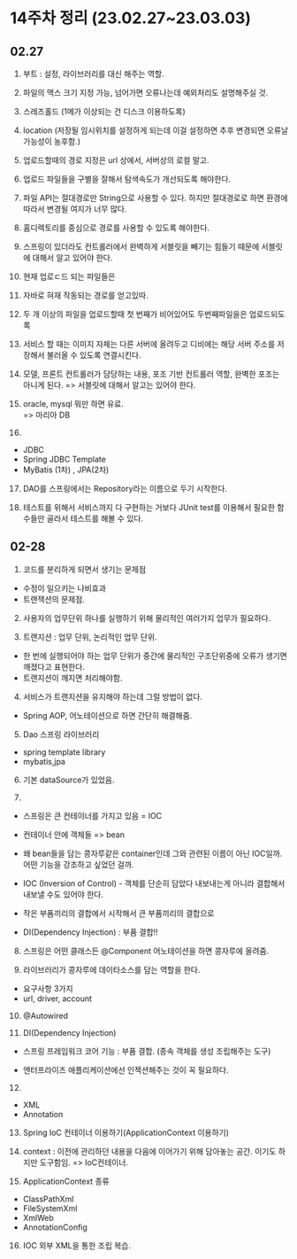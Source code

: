 # 14주차 정리 (23.02.27~23.03.03)

## 02.27

1. 부트 : 설정, 라이브러리를 대신 해주는 역할.

2. 파일의 맥스 크기 지정 가능, 넘어가면 오류나는데 예외처리도 설명해주실 것.

3. 스레즈홀드 (1메가 이상되는 건 디스크 이용하도록)
4. location (저장될 임시위치를 설정하게 되는데 이걸 설정하면 추후 변경되면 오류날 가능성이 농후함.)

5. 업로드할때의 경로 지정은 url 상에서, 서버상의 로컬 말고.

6. 업로드 파일들을 구별을 잘해서 탐색속도가 개선되도록 해야한다.

7. 파일 API는 절대경로만 String으로 사용할 수 있다. 하지만 절대경로로 하면 환경에 따라서 변경될 여지가 너무 많다.

8. 홈디렉토리를 중심으로 경로를 사용할 수 있도록 해야한다.

9. 스프링이 있더라도 컨트롤러에서 완벽하게 서블릿을 빼기는 힘들기 때문에 서블릿에 대해서 알고 있어야 한다.

10. 현재 업로ㄷ드 되는 파일들은

11. 자바로 혀재 작동되는 경로를 얻고있따.

12. 두 개 이상의 파일을 업로드할때 첫 번째가 비어있어도 두번째파일을은 업로드되도록

13. 서비스 할 때는 이미지 자체는 다른 서버에 올려두고 디비에는 해당 서버 주소를 저장해서 불러올 수 있도록 연결시킨다.

14. 모델, 프론트 컨트롤러가 담당하는 내용, 포조 기반 컨트롤러 역할, 완벽한 포조는 아니게 된다. => 서블릿에 대해서 알고는 있어야 한다.

15. oracle, mysql 뭐만 하면 유료. <br>
    => 마리아 DB

16.

- JDBC
- Spring JDBC Template
- MyBatis (1차) , JPA(2차)

17. DAO를 스프링에서는 Repository라는 이름으로 두기 시작한다.

18. 테스트를 위해서 서비스까지 다 구현하는 거보다 JUnit test를 이용해서 필요한 함수들만 골라서 테스트를 해볼 수 있다.

## 02-28

1. 코드를 분리하게 되면서 생기는 문제점

- 수정이 일으키는 나비효과
- 트랜잭션의 문제점.

2. 사용자의 업무단위 하나를 실행하기 위해 물리적인 여러가지 업무가 필요하다.

3. 트랜지션 : 업무 단위, 논리적인 업무 단위.

- 한 번에 실행되어야 하는 업무 단위가 중간에 물리적인 구조단위중에 오류가 생기면 깨졌다고 표현한다.
- 트랜지션이 깨지면 처리해야함.

4. 서비스가 트랜지션을 유지해야 하는데 그럴 방법이 없다.

- Spring AOP, 어노테이션으로 하면 간단히 해결해줌.

5. Dao 스프링 라이브러리

- spring template library
- mybatis,jpa

6. 기본 dataSource가 있었음.

7.

- 스프링은 큰 컨테이너를 가지고 있음 = IOC
- 컨테이너 안에 객체들 => bean
- 왜 bean들을 담는 콩자루같은 container인데 그와 관련된 이름이 아닌 IOC일까. 어떤 기능을 강조하고 싶었던 걸까.
- IOC (Inversion of Control) - 객체를 단순히 담았다 내보내는게 아니라 결합해서 내보낼 수도 있어야 한다.
- 작은 부품끼리의 결합에서 시작해서 큰 부품끼리의 결합으로

- DI(Dependency Injection) : 부품 결합!!

8. 스프링은 어떤 클래스든 @Component 어노테이션을 하면 콩자루에 올려줌.

9. 라이브러리가 콩자루에 데이타소스를 담는 역할을 한다.

- 요구사항 3가지
- url, driver, account

10. @Autowired

11. DI(Dependency Injection)

- 스프링 프레임워크 코어 기능 : 부품 결합. (종속 객체를 생성 조립해주는 도구)

- 엔터프라이즈 애플리케이션에선 인젝션해주는 것이 꼭 필요하다.

12.

- XML
- Annotation

13. Spring IoC 컨테이너 이용하기(ApplicationContext 이용하기)

14. context : 이전에 관리하던 내용을 다음에 이어가기 위해 담아놓는 공간. 이기도 하지만 도구함임. => IoC컨테이너.

15. ApplicationContext 종류

- ClassPathXml
- FileSystemXml
- XmlWeb
- AnnotationConfig

16. IOC 외부 XML을 통한 조립 복습.
